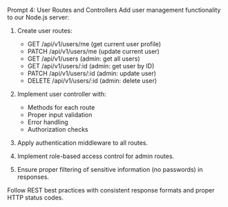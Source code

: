 Prompt 4: User Routes and Controllers
Add user management functionality to our Node.js server:

1. Create user routes:
   - GET /api/v1/users/me (get current user profile)
   - PATCH /api/v1/users/me (update current user)
   - GET /api/v1/users (admin: get all users)
   - GET /api/v1/users/:id (admin: get user by ID)
   - PATCH /api/v1/users/:id (admin: update user)
   - DELETE /api/v1/users/:id (admin: delete user)

2. Implement user controller with:
   - Methods for each route
   - Proper input validation
   - Error handling
   - Authorization checks

3. Apply authentication middleware to all routes.

4. Implement role-based access control for admin routes.

5. Ensure proper filtering of sensitive information (no passwords) in responses.

Follow REST best practices with consistent response formats and proper HTTP status codes.
